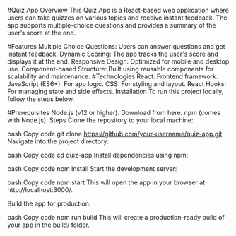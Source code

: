 #Quiz App
Overview
This Quiz App is a React-based web application where users can take quizzes on various topics and receive instant feedback. The app supports multiple-choice questions and provides a summary of the user’s score at the end.

#Features
Multiple Choice Questions: Users can answer questions and get instant feedback.
Dynamic Scoring: The app tracks the user's score and displays it at the end.
Responsive Design: Optimized for mobile and desktop use.
Component-based Structure: Built using reusable components for scalability and maintenance.
#Technologies
React: Frontend framework.
JavaScript (ES6+): For app logic.
CSS: For styling and layout.
React Hooks: For managing state and side effects.
Installation
To run this project locally, follow the steps below.

#Prerequisites
Node.js (v12 or higher). Download from here.
npm (comes with Node.js).
Steps
Clone the repository to your local machine:

bash
Copy code
git clone https://github.com/your-username/quiz-app.git
Navigate into the project directory:

bash
Copy code
cd quiz-app
Install dependencies using npm:

bash
Copy code
npm install
Start the development server:

bash
Copy code
npm start
This will open the app in your browser at http://localhost:3000/.

Build the app for production:

bash
Copy code
npm run build
This will create a production-ready build of your app in the build/ folder.

